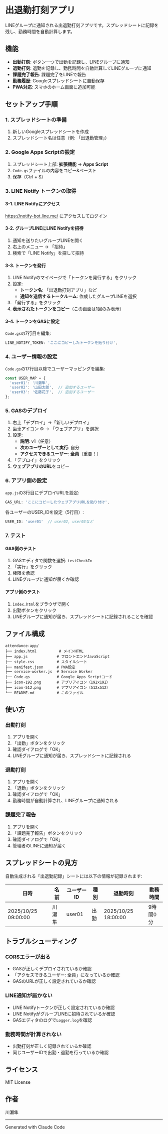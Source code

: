 # 出退勤打刻アプリ

LINEグループに通知される出退勤打刻アプリです。スプレッドシートに記録を残し、勤務時間を自動計算します。

## 機能

- **出勤打刻**: ボタン一つで出勤を記録し、LINEグループに通知
- **退勤打刻**: 退勤を記録し、勤務時間を自動計算してLINEグループに通知
- **課題完了報告**: 課題完了をLINEで報告
- **勤務履歴**: Googleスプレッドシートに自動保存
- **PWA対応**: スマホのホーム画面に追加可能

## セットアップ手順

### 1. スプレッドシートの準備

1. 新しいGoogleスプレッドシートを作成
2. スプレッドシート名は任意（例: 「出退勤管理」）

### 2. Google Apps Scriptの設定

1. スプレッドシート上部: **拡張機能** → **Apps Script**
2. `Code.gs`ファイルの内容をコピー&ペースト
3. 保存（Ctrl + S）

### 3. LINE Notify トークンの取得

#### 3-1. LINE Notifyにアクセス
https://notify-bot.line.me/ にアクセスしてログイン

#### 3-2. グループLINEにLINE Notifyを招待
1. 通知を送りたいグループLINEを開く
2. 右上のメニュー → 「招待」
3. 検索で「LINE Notify」を探して招待

#### 3-3. トークンを発行
1. LINE Notifyのマイページで「トークンを発行する」をクリック
2. 設定:
   - **トークン名**: 「出退勤打刻アプリ」など
   - **通知を送信するトークルーム**: 作成したグループLINEを選択
3. 「発行する」をクリック
4. **表示されたトークンをコピー**（この画面は1回のみ表示）

#### 3-4. トークンをGASに設定
`Code.gs`の7行目を編集:
```javascript
LINE_NOTIFY_TOKEN: 'ここにコピーしたトークンを貼り付け',
```

### 4. ユーザー情報の設定

`Code.gs`の17行目以降でユーザーマッピングを編集:
```javascript
const USER_MAP = {
  'user01': '川瀬隼',
  'user02': '山田太郎',  // 追加するユーザー
  'user03': '佐藤花子',  // 追加するユーザー
};
```

### 5. GASのデプロイ

1. 右上「デプロイ」→「新しいデプロイ」
2. 歯車アイコン ⚙️ → 「ウェブアプリ」を選択
3. 設定:
   - **説明**: v1（任意）
   - **次のユーザーとして実行**: 自分
   - **アクセスできるユーザー**: **全員**（重要！）
4. 「デプロイ」をクリック
5. **ウェブアプリのURL**をコピー

### 6. アプリ側の設定

`app.js`の3行目にデプロイURLを設定:
```javascript
GAS_URL: 'ここにコピーしたウェブアプリURLを貼り付け',
```

各ユーザーのUSER_IDを設定（5行目）:
```javascript
USER_ID: 'user01'  // user02, user03など
```

### 7. テスト

#### GAS側のテスト
1. GASエディタで関数を選択: `testCheckIn`
2. 「実行」をクリック
3. 権限を承認
4. LINEグループに通知が届くか確認

#### アプリ側のテスト
1. `index.html`をブラウザで開く
2. 出勤ボタンをクリック
3. LINEグループに通知が届き、スプレッドシートに記録されることを確認

## ファイル構成

```
attendance-app/
├── index.html          # メインHTML
├── app.js             # フロントエンドJavaScript
├── style.css          # スタイルシート
├── manifest.json      # PWA設定
├── service-worker.js  # Service Worker
├── Code.gs            # Google Apps Scriptコード
├── icon-192.png       # アプリアイコン（192x192）
├── icon-512.png       # アプリアイコン（512x512）
└── README.md          # このファイル
```

## 使い方

### 出勤打刻
1. アプリを開く
2. 「出勤」ボタンをクリック
3. 確認ダイアログで「OK」
4. LINEグループに通知が届き、スプレッドシートに記録される

### 退勤打刻
1. アプリを開く
2. 「退勤」ボタンをクリック
3. 確認ダイアログで「OK」
4. 勤務時間が自動計算され、LINEグループに通知される

### 課題完了報告
1. アプリを開く
2. 「課題完了報告」ボタンをクリック
3. 確認ダイアログで「OK」
4. 管理者のLINEに通知が届く

## スプレッドシートの見方

自動生成される「出退勤記録」シートには以下の情報が記録されます:

| 日時 | 名前 | ユーザーID | 種別 | 退勤時刻 | 勤務時間 |
|------|------|------------|------|----------|----------|
| 2025/10/25 09:00:00 | 川瀬隼 | user01 | 出勤 | 2025/10/25 18:00:00 | 9時間0分 |

## トラブルシューティング

### CORSエラーが出る
- GASが正しくデプロイされているか確認
- 「アクセスできるユーザー: 全員」になっているか確認
- GASのURLが正しく設定されているか確認

### LINE通知が届かない
- LINE Notifyトークンが正しく設定されているか確認
- LINE NotifyがグループLINEに招待されているか確認
- GASエディタのログで`Logger.log`を確認

### 勤務時間が計算されない
- 出勤打刻が正しく記録されているか確認
- 同じユーザーIDで出勤・退勤を行っているか確認

## ライセンス

MIT License

## 作者

川瀬隼

---

Generated with Claude Code
